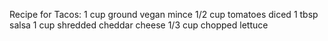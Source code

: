 Recipe for Tacos:
1 cup ground vegan mince
1/2 cup tomatoes diced
1 tbsp salsa
1 cup shredded cheddar cheese
1/3 cup chopped lettuce
